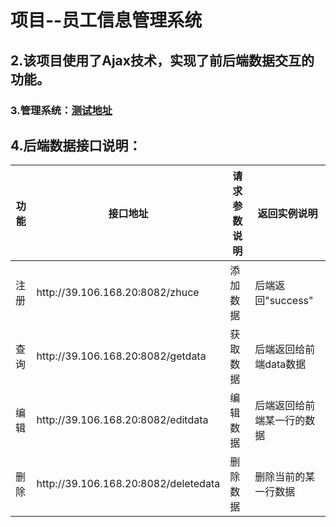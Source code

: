# 项目--员工信息管理系统
## 2.该项目使用了Ajax技术，实现了前后端数据交互的功能。
### 3.管理系统：[测试地址](http://39.106.168.20:8082/zhuce.html)
## 4.后端数据接口说明：
<table>
    <thead>
        <tr>
            <th>功能</th>
            <th>接口地址</th>
            <th>请求参数说明</th>
            <th>返回实例说明</th>
        </tr>
    </thead>
    <tbody>
        <tr>
            <td>注册</td>
            <td>http://39.106.168.20:8082/zhuce</td>
            <td>添加数据</td>
            <td>后端返回"success"</td>
        </tr>
        <tr>
            <td>查询</td>
            <td>http://39.106.168.20:8082/getdata</td>
            <td>获取数据</td>
            <td>后端返回给前端data数据</td>
        </tr>
        <tr>
            <td>编辑</td>
            <td>http://39.106.168.20:8082/editdata</td>
            <td>编辑数据</td>
            <td>后端返回给前端某一行的数据</td>
        </tr>
        <tr>
            <td>删除</td>
            <td>http://39.106.168.20:8082/deletedata</td>
            <td>删除数据</td>
            <td>删除当前的某一行数据</td>
        </tr>
    </tbody>
</table>
